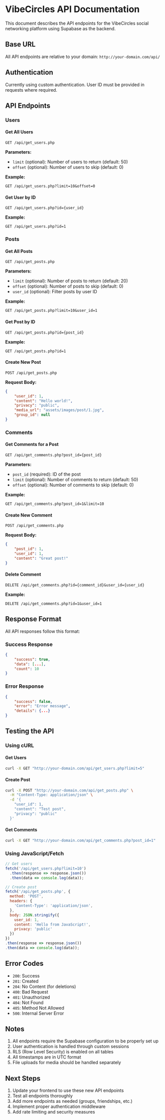 # VibeCircles API Documentation

This document describes the API endpoints for the VibeCircles social networking platform using Supabase as the backend.

## Base URL
All API endpoints are relative to your domain: `http://your-domain.com/api/`

## Authentication
Currently using custom authentication. User ID must be provided in requests where required.

## API Endpoints

### Users

#### Get All Users
```
GET /api/get_users.php
```

**Parameters:**
- `limit` (optional): Number of users to return (default: 50)
- `offset` (optional): Number of users to skip (default: 0)

**Example:**
```
GET /api/get_users.php?limit=10&offset=0
```

#### Get User by ID
```
GET /api/get_users.php?id={user_id}
```

**Example:**
```
GET /api/get_users.php?id=1
```

### Posts

#### Get All Posts
```
GET /api/get_posts.php
```

**Parameters:**
- `limit` (optional): Number of posts to return (default: 20)
- `offset` (optional): Number of posts to skip (default: 0)
- `user_id` (optional): Filter posts by user ID

**Example:**
```
GET /api/get_posts.php?limit=10&user_id=1
```

#### Get Post by ID
```
GET /api/get_posts.php?id={post_id}
```

**Example:**
```
GET /api/get_posts.php?id=1
```

#### Create New Post
```
POST /api/get_posts.php
```

**Request Body:**
```json
{
    "user_id": 1,
    "content": "Hello world!",
    "privacy": "public",
    "media_url": "assets/images/post/1.jpg",
    "group_id": null
}
```

### Comments

#### Get Comments for a Post
```
GET /api/get_comments.php?post_id={post_id}
```

**Parameters:**
- `post_id` (required): ID of the post
- `limit` (optional): Number of comments to return (default: 50)
- `offset` (optional): Number of comments to skip (default: 0)

**Example:**
```
GET /api/get_comments.php?post_id=1&limit=10
```

#### Create New Comment
```
POST /api/get_comments.php
```

**Request Body:**
```json
{
    "post_id": 1,
    "user_id": 1,
    "content": "Great post!"
}
```

#### Delete Comment
```
DELETE /api/get_comments.php?id={comment_id}&user_id={user_id}
```

**Example:**
```
DELETE /api/get_comments.php?id=1&user_id=1
```

## Response Format

All API responses follow this format:

### Success Response
```json
{
    "success": true,
    "data": [...],
    "count": 10
}
```

### Error Response
```json
{
    "success": false,
    "error": "Error message",
    "details": {...}
}
```

## Testing the API

### Using cURL

#### Get Users
```bash
curl -X GET "http://your-domain.com/api/get_users.php?limit=5"
```

#### Create Post
```bash
curl -X POST "http://your-domain.com/api/get_posts.php" \
  -H "Content-Type: application/json" \
  -d '{
    "user_id": 1,
    "content": "Test post",
    "privacy": "public"
  }'
```

#### Get Comments
```bash
curl -X GET "http://your-domain.com/api/get_comments.php?post_id=1"
```

### Using JavaScript/Fetch

```javascript
// Get users
fetch('/api/get_users.php?limit=10')
  .then(response => response.json())
  .then(data => console.log(data));

// Create post
fetch('/api/get_posts.php', {
  method: 'POST',
  headers: {
    'Content-Type': 'application/json',
  },
  body: JSON.stringify({
    user_id: 1,
    content: 'Hello from JavaScript!',
    privacy: 'public'
  })
})
.then(response => response.json())
.then(data => console.log(data));
```

## Error Codes

- `200`: Success
- `201`: Created
- `204`: No Content (for deletions)
- `400`: Bad Request
- `401`: Unauthorized
- `404`: Not Found
- `405`: Method Not Allowed
- `500`: Internal Server Error

## Notes

1. All endpoints require the Supabase configuration to be properly set up
2. User authentication is handled through custom sessions
3. RLS (Row Level Security) is enabled on all tables
4. All timestamps are in UTC format
5. File uploads for media should be handled separately

## Next Steps

1. Update your frontend to use these new API endpoints
2. Test all endpoints thoroughly
3. Add more endpoints as needed (groups, friendships, etc.)
4. Implement proper authentication middleware
5. Add rate limiting and security measures
